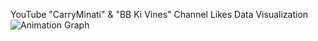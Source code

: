 YouTube "CarryMinati" & "BB Ki Vines" Channel Likes Data Visualization
![Animation Graph](https://github.com/user-attachments/assets/f3cab072-62d1-4de9-9ab2-c0c8d3d3b283)
